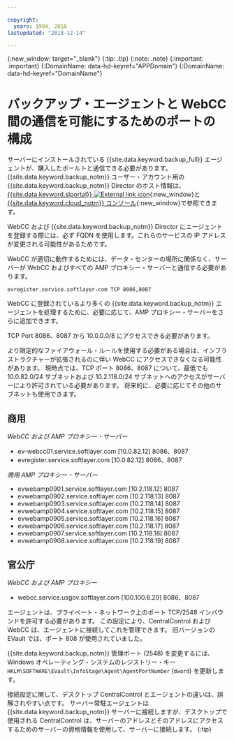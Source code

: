 ```yaml
---

copyright:
  years: 1994, 2018
lastupdated: "2018-12-14"

---
```

{:new_window: target="_blank"}
{:tip: .tip}
{:note: .note}
{:important: .important}
{:DomainName: data-hd-keyref="APPDomain"}
{:DomainName: data-hd-keyref="DomainName"}

# バックアップ・エージェントと WebCC 間の通信を可能にするためのポートの構成

サーバーにインストールされている {{site.data.keyword.backup_full}} エージェントが、購入したボールトと通信できる必要があります。 {{site.data.keyword.backup_notm}} ユーザー・アカウント用の {{site.data.keyword.backup_notm}} Director のホスト情報は、[{{site.data.keyword.slportal}} ![External link icon](../../icons/launch-glyph.svg "External link icon")](https://control.softlayer.com/){:new_window}と [{{site.data.keyword.cloud_notm}} コンソール](https://{DomainName}/catalog/){:new_window}で参照できます。

WebCC および {{site.data.keyword.backup_notm}} Director にエージェントを登録する際には、必ず FQDN を使用します。これらのサービスの IP アドレスが変更される可能性があるためです。

WebCC が適切に動作するためには、データ・センターの場所に関係なく、サーバーが WebCC およびすべての AMP プロキシー・サーバーと通信する必要があります。

```
evregister.service.softlayer.com TCP 8086,8087
```

WebCC に登録されているより多くの {{site.data.keyword.backup_notm}} エージェントを処理するために、必要に応じて、AMP プロキシー・サーバーをさらに追加できます。

TCP Port 8086、8087 から 10.0.0.0/8 にアクセスできる必要があります。

より限定的なファイアウォール・ルールを使用する必要がある場合は、インフラストラクチャーが拡張されるのに伴い WebCC にアクセスできなくなる可能性があります。 現時点では、TCP ポート 8086、8087 について、最低でも 10.0.82.0/24 サブネットおよび 10.2.118.0/24 サブネットへのアクセスがサーバーにより許可されている必要があります。 将来的に、必要に応じてその他のサブネットも使用できます。

## 商用

*WebCC および AMP プロキシー・サーバー*

- ev-webcc01.service.softlayer.com [10.0.82.12] 8086、8087
- evregister.service.softlayer.com [10.0.82.12] 8086、8087

*商用 AMP プロキシー・サーバー*

- evwebamp0901.service.softlayer.com [10.2.118.12] 8087
- evwebamp0902.service.softlayer.com [10.2.118.13] 8087
- evwebamp0903.service.softlayer.com [10.2.118.14] 8087
- evwebamp0904.service.softlayer.com [10.2.118.15] 8087
- evwebamp0905.service.softlayer.com [10.2.118.16] 8087
- evwebamp0906.service.softlayer.com [10.2.118.17] 8087
- evwebamp0907.service.softlayer.com [10.2.118.18] 8087
- evwebamp0908.service.softlayer.com [10.2.118.19] 8087

## 官公庁

*WebCC および AMP プロキシー*

- webcc.service.usgov.softlayer.com [100.100.6.20] 8086、8087

エージェントは、プライベート・ネットワーク上のポート TCP/2548 インバウンドを許可する必要があります。 この設定により、CentralControl および WebCC は、エージェントに接続してこれを管理できます。 旧バージョンの EVault では、ポート 808 が使用されていました。

{{site.data.keyword.backup_notm}} 管理ポート (2548) を変更するには、Windows オペレーティング・システムのレジストリー・キー `HKLM\SOFTWARE\EVault\InfoStage\Agent\AgentPortNumber` (`dword`) を更新します。

接続設定に関して、デスクトップ CentralControl とエージェントの違いは、誤解されやすい点です。 サーバー常駐エージェントは {{site.data.keyword.backup_notm}} サーバーに接続しますが、デスクトップで使用される CentralControl は、サーバーのアドレスとそのアドレスにアクセスするためのサーバーの資格情報を使用して、サーバーに接続します。
{:tip}
